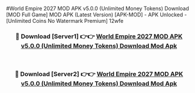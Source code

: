 #World Empire 2027 MOD APK v5.0.0 (Unlimited Money Tokens) Download [MOD Full Game] MOD APK (Latest Version) [APK-MOD] - APK Unlocked - [Unlimited Coins No Watermark Premium] 12wfe



<div align="center">

<h3>🔴 Download [Server1] 👉👉 <a href="https://momento.my/?title=World_Empire_2027_MOD_APK_v5.0.0_(Unlimited_Money_Tokens)_Download">World Empire 2027 MOD APK v5.0.0 (Unlimited Money Tokens) Download Mod Apk</a></h3><br>

<h3>🔴 Download [Server2] 👉👉 <a href="https://momento.my/?title=World_Empire_2027_MOD_APK_v5.0.0_(Unlimited_Money_Tokens)_Download">World Empire 2027 MOD APK v5.0.0 (Unlimited Money Tokens) Download Mod Apk</a></h3>
</div>
